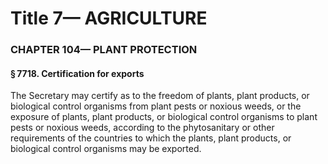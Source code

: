 
# Title 7— AGRICULTURE
### CHAPTER 104— PLANT PROTECTION
#### § 7718. Certification for exports

The Secretary may certify as to the freedom of plants, plant products, or biological control organisms from plant pests or noxious weeds, or the exposure of plants, plant products, or biological control organisms to plant pests or noxious weeds, according to the phytosanitary or other requirements of the countries to which the plants, plant products, or biological control organisms may be exported.
